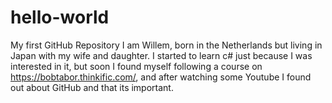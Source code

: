 # hello-world
My first GitHub Repository
I am Willem, born in the Netherlands but living in Japan with my wife and daughter.
I started to learn c# just because I was interested in it, but soon I found myself following a course on https://bobtabor.thinkific.com/, and after watching some Youtube I found out about GitHub and that its important.
